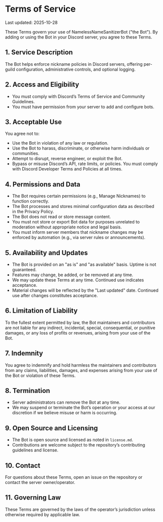 # Terms of Service

Last updated: 2025-10-28

These Terms govern your use of NamelessNameSanitizerBot ("the Bot"). By adding or using the Bot in your Discord server, you agree to these Terms.

## 1. Service Description

The Bot helps enforce nickname policies in Discord servers, offering per-guild configuration, administrative controls, and optional logging.

## 2. Access and Eligibility

- You must comply with Discord’s Terms of Service and Community Guidelines.
- You must have permission from your server to add and configure bots.

## 3. Acceptable Use

You agree not to:

- Use the Bot in violation of any law or regulation.
- Use the Bot to harass, discriminate, or otherwise harm individuals or communities.
- Attempt to disrupt, reverse engineer, or exploit the Bot.
- Bypass or misuse Discord’s API, rate limits, or policies. You must comply with Discord Developer Terms and Policies at all times.

## 4. Permissions and Data

- The Bot requires certain permissions (e.g., Manage Nicknames) to function correctly.
- The Bot processes and stores minimal configuration data as described in the Privacy Policy.
- The Bot does not read or store message content.
- You must not store or export Bot data for purposes unrelated to moderation without appropriate notice and legal basis.
- You must inform server members that nickname changes may be enforced by automation (e.g., via server rules or announcements).

## 5. Availability and Updates

- The Bot is provided on an "as is" and "as available" basis. Uptime is not guaranteed.
- Features may change, be added, or be removed at any time.
- We may update these Terms at any time. Continued use indicates acceptance.
- Material changes will be reflected by the "Last updated" date. Continued use after changes constitutes acceptance.

## 6. Limitation of Liability

To the fullest extent permitted by law, the Bot maintainers and contributors are not liable for any indirect, incidental, special, consequential, or punitive damages, or any loss of profits or revenues, arising from your use of the Bot.

## 7. Indemnity

You agree to indemnify and hold harmless the maintainers and contributors from any claims, liabilities, damages, and expenses arising from your use of the Bot or violation of these Terms.

## 8. Termination

- Server administrators can remove the Bot at any time.
- We may suspend or terminate the Bot’s operation or your access at our discretion if we believe misuse or harm is occurring.

## 9. Open Source and Licensing

- The Bot is open source and licensed as noted in `license.md`.
- Contributions are welcome subject to the repository’s contributing guidelines and license.

## 10. Contact

For questions about these Terms, open an issue on the repository or contact the server owner/operator.

## 11. Governing Law

These Terms are governed by the laws of the operator’s jurisdiction unless otherwise required by applicable law.

